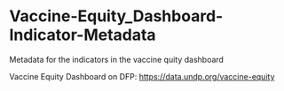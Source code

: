 # Vaccine-Equity_Dashboard-Indicator-Metadata

Metadata for the indicators in the vaccine quity dashboard

Vaccine Equity Dashboard on DFP: https://data.undp.org/vaccine-equity
